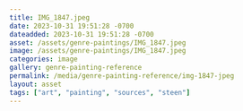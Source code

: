 ```yaml
---
title: IMG_1847.jpeg
date: 2023-10-31 19:51:28 -0700
dateadded: 2023-10-31 19:51:28 -0700
asset: /assets/genre-paintings/IMG_1847.jpeg
image: /assets/genre-paintings/IMG_1847.jpeg
categories: image
gallery: genre-painting-reference
permalink: /media/genre-painting-reference/img-1847-jpeg
layout: asset
tags: ["art", "painting", "sources", "steen"]
--- 
```


